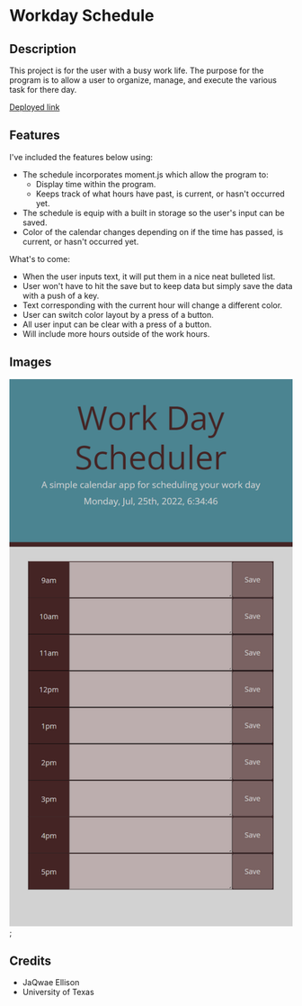 # Workday Schedule


## Description

This project is for the user with a busy work life. The purpose for the program is to allow a user to organize, manage, and execute the various task for there day. 

 [Deployed link](https://jaqwae.github.io/workday-scheduler/)

## Features

I've included the features below using:

- The schedule incorporates moment.js which allow the program to:
	- Display time within the program.
	- Keeps track of what hours have past, is current, or hasn't occurred yet.
- The schedule is equip with a built in storage so the user's input can be saved.
- Color of the calendar changes depending on if the time has passed, is current, or hasn't occurred yet.

What's to come:

- When the user inputs text, it will put them in a nice neat bulleted list.
- User won't have to hit the save but to keep data but simply save the data with a push of a key.
- Text corresponding with the current hour will change a different color.
- User can switch color layout by a press of a button.
- All user input can be clear with a press of a button.
- Will include more hours outside of the work hours.


## Images
![Workday scheduler](./images/workdayScreenshot.png);
  

## Credits

- JaQwae Ellison
- University of Texas